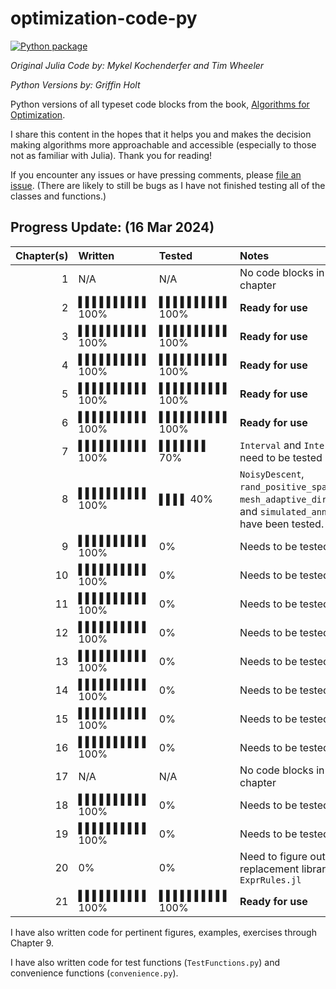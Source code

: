 # optimization-code-py

[![Python package](https://github.com/griffinbholt/optimization-code-py/actions/workflows/python-package.yml/badge.svg)](https://github.com/griffinbholt/optimization-code-py/actions/workflows/python-package.yml)

*Original Julia Code by: Mykel Kochenderfer and Tim Wheeler*

*Python Versions by: Griffin Holt*

Python versions of all typeset code blocks from the book, [Algorithms for Optimization](https://algorithmsbook.com/optimization/).

I share this content in the hopes that it helps you and makes the decision making algorithms more approachable and accessible (especially to those not as familiar with Julia). Thank you for reading!

If you encounter any issues or have pressing comments, please [file an issue](https://github.com/griffinbholt/optimization-code-py/issues/new/choose). (There are likely to still be bugs as I have not finished testing all of the classes and functions.)

## Progress Update: (16 Mar 2024)

| Chapter(s) | Written | Tested | Notes |
|--:|:--|:--|:--|
|  1 | N/A | N/A | No code blocks in this chapter |
|  2 | ▌▌▌▌▌▌▌▌▌▌ 100% | ▌▌▌▌▌▌▌▌▌▌ 100% | **Ready for use** |
|  3 | ▌▌▌▌▌▌▌▌▌▌ 100% | ▌▌▌▌▌▌▌▌▌▌ 100% | **Ready for use** |
|  4 | ▌▌▌▌▌▌▌▌▌▌ 100% | ▌▌▌▌▌▌▌▌▌▌ 100% | **Ready for use** |
|  5 | ▌▌▌▌▌▌▌▌▌▌ 100% | ▌▌▌▌▌▌▌▌▌▌ 100% | **Ready for use** |
|  6 | ▌▌▌▌▌▌▌▌▌▌ 100% | ▌▌▌▌▌▌▌▌▌▌ 100% | **Ready for use** |
|  7 | ▌▌▌▌▌▌▌▌▌▌ 100% | ▌▌▌▌▌▌▌ 70% | `Interval` and `Intervals` still need to be tested |
|  8 | ▌▌▌▌▌▌▌▌▌▌ 100% | ▌▌▌▌ 40% | `NoisyDescent`, `rand_positive_spanning_set`, `mesh_adaptive_direct_search`, and `simulated_annealing` have been tested. |
|  9 | ▌▌▌▌▌▌▌▌▌▌ 100%  | 0% | Needs to be tested |
| 10 | ▌▌▌▌▌▌▌▌▌▌ 100%  | 0% | Needs to be tested |
| 11 | ▌▌▌▌▌▌▌▌▌▌ 100%  | 0% | Needs to be tested |
| 12 | ▌▌▌▌▌▌▌▌▌▌ 100%  | 0% | Needs to be tested |
| 13 | ▌▌▌▌▌▌▌▌▌▌ 100%  | 0% | Needs to be tested |
| 14 | ▌▌▌▌▌▌▌▌▌▌ 100%  | 0% | Needs to be tested |
| 15 | ▌▌▌▌▌▌▌▌▌▌ 100%  | 0% | Needs to be tested |
| 16 | ▌▌▌▌▌▌▌▌▌▌ 100%  | 0% | Needs to be tested |
| 17 | N/A | N/A | No code blocks in this chapter |
| 18 | ▌▌▌▌▌▌▌▌▌▌ 100%  | 0% | Needs to be tested |
| 19 | ▌▌▌▌▌▌▌▌▌▌ 100%  | 0% | Needs to be tested |
| 20 | 0% | 0% | Need to figure out replacement library for `ExprRules.jl` |
| 21 | ▌▌▌▌▌▌▌▌▌▌ 100%  | ▌▌▌▌▌▌▌▌▌▌ 100% | **Ready for use** |

I have also written code for pertinent figures, examples, exercises through Chapter 9.

I have also written code for test functions (`TestFunctions.py`) and convenience functions (`convenience.py`).

<!-- TODO - I need to go through and check that all functions have proper parameter
and return signatures. -->

<!-- TODO - I need to go through all of the def(...)... one line functions and make sure that parameters are passed through so they persist. -->

<!-- TODO - Suppress the Deprecated Warnings in pytest: https://docs.pytest.org/en/stable/how-to/capture-warnings.html -->